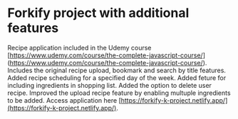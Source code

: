# Forkify project with additional features

Recipe application included in the Udemy course [https://www.udemy.com/course/the-complete-javascript-course/] (https://www.udemy.com/course/the-complete-javascript-course/). Includes the original recipe upload, bookmark and search by title features.
Added recipe scheduling for a specified day of the week. Added feture for including ingredients in shopping list.
Added the option to delete user recipe.
Improved the upload recipe feature by enabling multuple ingredients to be added.
Access application here [https://forkify-k-project.netlify.app/](https://forkify-k-project.netlify.app/).
